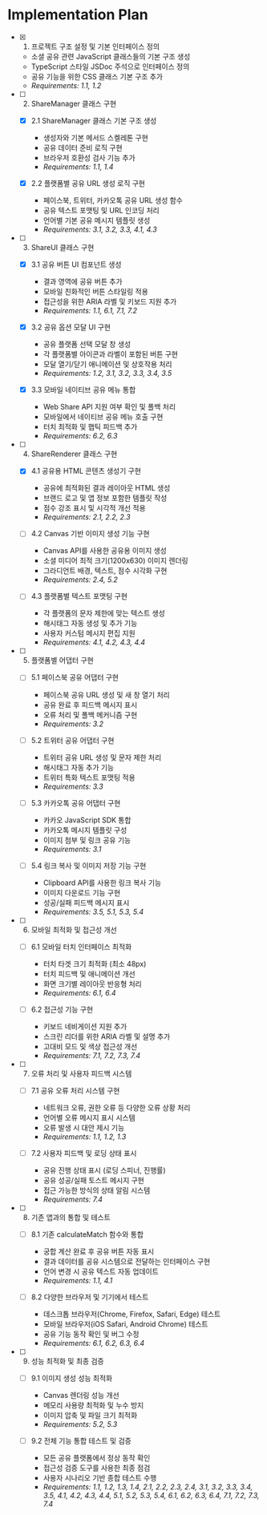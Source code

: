 # Implementation Plan

- [x] 1. 프로젝트 구조 설정 및 기본 인터페이스 정의


  - 소셜 공유 관련 JavaScript 클래스들의 기본 구조 생성
  - TypeScript 스타일 JSDoc 주석으로 인터페이스 정의
  - 공유 기능을 위한 CSS 클래스 기본 구조 추가
  - _Requirements: 1.1, 1.2_

- [ ] 2. ShareManager 클래스 구현
  - [x] 2.1 ShareManager 클래스 기본 구조 생성


    - 생성자와 기본 메서드 스켈레톤 구현
    - 공유 데이터 준비 로직 구현
    - 브라우저 호환성 검사 기능 추가
    - _Requirements: 1.1, 1.4_

  - [x] 2.2 플랫폼별 공유 URL 생성 로직 구현


    - 페이스북, 트위터, 카카오톡 공유 URL 생성 함수
    - 공유 텍스트 포맷팅 및 URL 인코딩 처리
    - 언어별 기본 공유 메시지 템플릿 생성
    - _Requirements: 3.1, 3.2, 3.3, 4.1, 4.3_

- [ ] 3. ShareUI 클래스 구현
  - [x] 3.1 공유 버튼 UI 컴포넌트 생성


    - 결과 영역에 공유 버튼 추가
    - 모바일 친화적인 버튼 스타일링 적용
    - 접근성을 위한 ARIA 라벨 및 키보드 지원 추가
    - _Requirements: 1.1, 6.1, 7.1, 7.2_

  - [x] 3.2 공유 옵션 모달 UI 구현


    - 공유 플랫폼 선택 모달 창 생성
    - 각 플랫폼별 아이콘과 라벨이 포함된 버튼 구현
    - 모달 열기/닫기 애니메이션 및 상호작용 처리
    - _Requirements: 1.2, 3.1, 3.2, 3.3, 3.4, 3.5_

  - [x] 3.3 모바일 네이티브 공유 메뉴 통합


    - Web Share API 지원 여부 확인 및 폴백 처리
    - 모바일에서 네이티브 공유 메뉴 호출 구현
    - 터치 최적화 및 햅틱 피드백 추가
    - _Requirements: 6.2, 6.3_

- [ ] 4. ShareRenderer 클래스 구현
  - [x] 4.1 공유용 HTML 콘텐츠 생성기 구현


    - 공유에 최적화된 결과 레이아웃 HTML 생성
    - 브랜드 로고 및 앱 정보 포함한 템플릿 작성
    - 점수 강조 표시 및 시각적 개선 적용
    - _Requirements: 2.1, 2.2, 2.3_

  - [ ] 4.2 Canvas 기반 이미지 생성 기능 구현
    - Canvas API를 사용한 공유용 이미지 생성
    - 소셜 미디어 최적 크기(1200x630) 이미지 렌더링
    - 그라디언트 배경, 텍스트, 점수 시각화 구현
    - _Requirements: 2.4, 5.2_

  - [ ] 4.3 플랫폼별 텍스트 포맷팅 구현
    - 각 플랫폼의 문자 제한에 맞는 텍스트 생성
    - 해시태그 자동 생성 및 추가 기능
    - 사용자 커스텀 메시지 편집 지원
    - _Requirements: 4.1, 4.2, 4.3, 4.4_

- [ ] 5. 플랫폼별 어댑터 구현
  - [ ] 5.1 페이스북 공유 어댑터 구현
    - 페이스북 공유 URL 생성 및 새 창 열기 처리
    - 공유 완료 후 피드백 메시지 표시
    - 오류 처리 및 폴백 메커니즘 구현
    - _Requirements: 3.2_

  - [ ] 5.2 트위터 공유 어댑터 구현
    - 트위터 공유 URL 생성 및 문자 제한 처리
    - 해시태그 자동 추가 기능
    - 트위터 특화 텍스트 포맷팅 적용
    - _Requirements: 3.3_

  - [ ] 5.3 카카오톡 공유 어댑터 구현
    - 카카오 JavaScript SDK 통합
    - 카카오톡 메시지 템플릿 구성
    - 이미지 첨부 및 링크 공유 기능
    - _Requirements: 3.1_

  - [ ] 5.4 링크 복사 및 이미지 저장 기능 구현
    - Clipboard API를 사용한 링크 복사 기능
    - 이미지 다운로드 기능 구현
    - 성공/실패 피드백 메시지 표시
    - _Requirements: 3.5, 5.1, 5.3, 5.4_

- [ ] 6. 모바일 최적화 및 접근성 개선
  - [ ] 6.1 모바일 터치 인터페이스 최적화
    - 터치 타겟 크기 최적화 (최소 48px)
    - 터치 피드백 및 애니메이션 개선
    - 화면 크기별 레이아웃 반응형 처리
    - _Requirements: 6.1, 6.4_

  - [ ] 6.2 접근성 기능 구현
    - 키보드 네비게이션 지원 추가
    - 스크린 리더를 위한 ARIA 라벨 및 설명 추가
    - 고대비 모드 및 색상 접근성 개선
    - _Requirements: 7.1, 7.2, 7.3, 7.4_

- [ ] 7. 오류 처리 및 사용자 피드백 시스템
  - [ ] 7.1 공유 오류 처리 시스템 구현
    - 네트워크 오류, 권한 오류 등 다양한 오류 상황 처리
    - 언어별 오류 메시지 표시 시스템
    - 오류 발생 시 대안 제시 기능
    - _Requirements: 1.1, 1.2, 1.3_

  - [ ] 7.2 사용자 피드백 및 로딩 상태 표시
    - 공유 진행 상태 표시 (로딩 스피너, 진행률)
    - 공유 성공/실패 토스트 메시지 구현
    - 접근 가능한 방식의 상태 알림 시스템
    - _Requirements: 7.4_

- [ ] 8. 기존 앱과의 통합 및 테스트
  - [ ] 8.1 기존 calculateMatch 함수와 통합
    - 궁합 계산 완료 후 공유 버튼 자동 표시
    - 결과 데이터를 공유 시스템으로 전달하는 인터페이스 구현
    - 언어 변경 시 공유 텍스트 자동 업데이트
    - _Requirements: 1.1, 4.1_

  - [ ] 8.2 다양한 브라우저 및 기기에서 테스트
    - 데스크톱 브라우저(Chrome, Firefox, Safari, Edge) 테스트
    - 모바일 브라우저(iOS Safari, Android Chrome) 테스트
    - 공유 기능 동작 확인 및 버그 수정
    - _Requirements: 6.1, 6.2, 6.3, 6.4_

- [ ] 9. 성능 최적화 및 최종 검증
  - [ ] 9.1 이미지 생성 성능 최적화
    - Canvas 렌더링 성능 개선
    - 메모리 사용량 최적화 및 누수 방지
    - 이미지 압축 및 파일 크기 최적화
    - _Requirements: 5.2, 5.3_

  - [ ] 9.2 전체 기능 통합 테스트 및 검증
    - 모든 공유 플랫폼에서 정상 동작 확인
    - 접근성 검증 도구를 사용한 최종 점검
    - 사용자 시나리오 기반 종합 테스트 수행
    - _Requirements: 1.1, 1.2, 1.3, 1.4, 2.1, 2.2, 2.3, 2.4, 3.1, 3.2, 3.3, 3.4, 3.5, 4.1, 4.2, 4.3, 4.4, 5.1, 5.2, 5.3, 5.4, 6.1, 6.2, 6.3, 6.4, 7.1, 7.2, 7.3, 7.4_